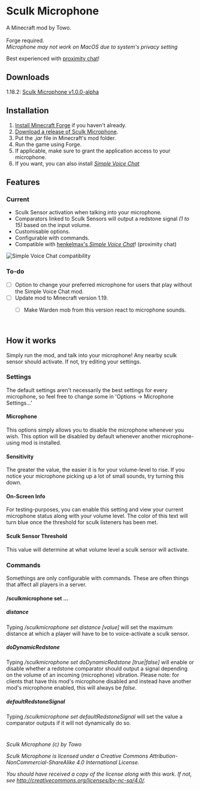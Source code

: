 
# Sculk Microphone
A Minecraft mod by Towo.
<br><br>Forge required.
<br>*Microphone may not work on MacOS due to system's privacy setting*

Best experienced with [proximity chat](https://www.curseforge.com/minecraft/mc-mods/simple-voice-chat)!

## Downloads
1.18.2: [Sculk Microphone v1.0.0-alpha]()

## Installation
1. [Install Minecraft Forge](https://files.minecraftforge.net/net/minecraftforge/forge/) if you haven't already.
2. [Download a release of Sculk Microphone](https://github.com/Towodile/SculkMicrophoneMod/releases).
3. Put the *.jar* file in Minecraft's mod folder.
4. Run the game using Forge.
5. If applicable, make sure to grant the application access to your microphone.
6. If you want, you can also install [*Simple Voice Chat*](https://www.curseforge.com/minecraft/mc-mods/simple-voice-chat)

## Features
### Current
- Sculk Sensor activation when talking into your microphone.
- Comparators linked to Sculk Sensors will output a redstone signal *(1 to 15)* based on the input volume.
- Customisable options.
- Configurable with commands.
- Compatible with [henkelmax's *Simple Voice Chat*](https://www.curseforge.com/minecraft/mc-mods/simple-voice-chat)! (proximity chat)
	
![Simple Voice Chat compatibility](https://i.giphy.com/media/t9tWlZaPS6yJKNoUao/giphy.webp)

### To-do
- [ ] Option to change your preferred microphone for users that play without the Simple Voice Chat mod.
- [ ] Update mod to Minecraft version 1.19.
	- [ ] Make Warden mob from this version react to microphone sounds.


<br>

## How it works
Simply run the mod, and talk into your microphone! Any nearby sculk sensor should activate. If not, try editing your settings.

### Settings
The default settings aren't necessarily the best settings for every microphone, so feel free to change some in 'Options -> Microphone Settings...'
#### Microphone
This options simply allows you to disable the microphone whenever you wish. This option will be disabled by default whenever another microphone-using mod is installed.
#### Sensitivity
The greater the value, the easier it is for your volume-level to rise. If you notice your microphone picking up a lot of small sounds, try turning this down.
#### On-Screen Info
For testing-purposes, you can enable this setting and view your current microphone status along with your volume level. The color of this text will turn blue once the threshold for sculk listeners has been met.
#### Sculk Sensor Threshold
This value will determine at what volume level a sculk sensor will activate.

### Commands
Somethings are only configurable with commands. These are often things that affect all players in a server.
#### /sculkmicrophone set ...
##### distance
Typing */sculkmicrophone set distance [value]* will set the maximum distance at which a player will have to be to voice-activate a sculk sensor.

##### doDynamicRedstone
Typing */sculkmicrophone set doDynamicRedstone [true|false]* will enable or disable whether a redstone comparator should output a signal depending on the volume of an incoming (microphone) vibration.
Please note: for clients that have this mod's microphone disabled and instead have another mod's microphone enabled, this will always be *false*.

##### defaultRedstoneSignal
Typing */sculkmicrophone set defaultRedstoneSignal* will set the value a comparator outputs if it will not dynamically do so.


#
*Sculk Microphone (c) by Towo*

*Sculk Microphone is licensed under a Creative Commons Attribution-NonCommercial-ShareAlike 4.0 International License.*

*You should have received a copy of the license along with this work. If not, see http://creativecommons.org/licenses/by-nc-sa/4.0/.*
